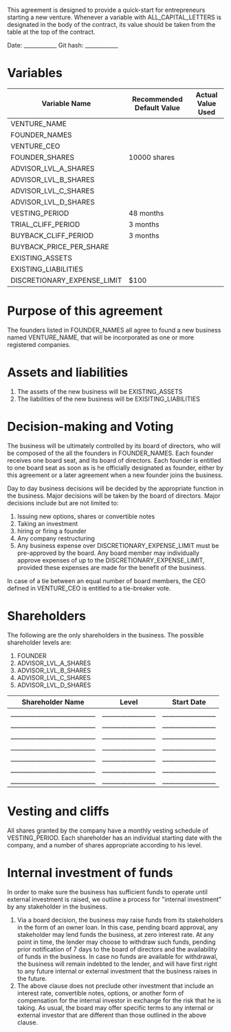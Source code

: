 This agreement is designed to provide a quick-start for entrepreneurs starting a new venture.
Whenever a variable with ALL_CAPITAL_LETTERS is designated in the body of the contract, its value should be taken from the table at the top of the contract.



Date: 		____________
Git hash: 	____________


Variables
=========

| Variable Name 				| Recommended Default Value | Actual Value Used |
| ----------------------------- | ------------------------- | ----------------- |
| VENTURE_NAME					|							|					|
| FOUNDER_NAMES 				|      						|					|
| VENTURE_CEO					|							|					|
| FOUNDER_SHARES 				| 10000	shares				|					|
| ADVISOR_LVL_A_SHARES			|							|					|
| ADVISOR_LVL_B_SHARES			|							|					|
| ADVISOR_LVL_C_SHARES			|							|					|
| ADVISOR_LVL_D_SHARES			|							|					|
| VESTING_PERIOD				| 48 months 				|					|
| TRIAL_CLIFF_PERIOD			| 3 months					|					|
| BUYBACK_CLIFF_PERIOD			| 3 months					|					|
| BUYBACK_PRICE_PER_SHARE		| 							|					|
| EXISTING_ASSETS				|							|					|
| EXISTING_LIABILITIES			|							|					|
| DISCRETIONARY_EXPENSE_LIMIT	| $100						|					|


Purpose of this agreement
=========================

The founders listed in FOUNDER_NAMES all agree to found a new business named VENTURE_NAME, that will be incorporated as one or more registered companies.

Assets and liabilities
======================

1. The assets of the new business will be EXISTING_ASSETS
2. The liabilities of the new business will be EXISITING_LIABILITIES

Decision-making and Voting
==========================

The business will be ultimately controlled by its board of directors, who will be composed of the all the founders in FOUNDER_NAMES. Each founder receives one board seat, and  its board of directors. Each founder is entitled to one board seat as soon as is he officially designated as founder, either by this agreement or a later agreement when a new founder joins the business. 

Day to day business decisions will be decided by the appropriate function in the business. Major decisions will be taken by the board of directors. Major decisions include but are not limited to:

1. Issuing new options, shares or convertible notes
2. Taking an investment
3. hiring or firing a founder
4. Any company restructuring
5. Any business expense over DISCRETIONARY_EXPENSE_LIMIT must be pre-approved by the board. Any board member may individually approve expenses of up to the DISCRETIONARY_EXPENSE_LIMIT, provided these expenses are made for the benefit of the business.
 
In case of a tie between an equal number of board members, the CEO defined in VENTURE_CEO is entitled to a tie-breaker vote.

Shareholders
============

The following are the only shareholders in the business. The possible shareholder levels are:

1. FOUNDER
2. ADVISOR_LVL_A_SHARES
3. ADVISOR_LVL_B_SHARES
4. ADVISOR_LVL_C_SHARES
5. ADVISOR_LVL_D_SHARES

| Shareholder Name 				| Level 			| Start Date 		|
| ----------------------------- | ----------------- | ----------------- |
| ___________________________	| _________________	| _________________	|
| ___________________________	| _________________	| _________________	|
| ___________________________	| _________________	| _________________	|
| ___________________________	| _________________	| _________________	|
| ___________________________	| _________________	| _________________	|
| ___________________________	| _________________	| _________________	|
| ___________________________	| _________________	| _________________	|



Vesting and cliffs
==================

All shares granted by the company have a monthly vesting schedule of VESTING_PERIOD. Each shareholder has an individual starting date with the company, and a number of shares appropriate according to his level.


Internal investment of funds
============================

In order to make sure the business has sufficient funds to operate until external investment is raised, we outline a process for "internal investment" by any stakeholder in the business. 

1. Via a board decision, the business may raise funds from its stakeholders in the form of an owner loan. In this case, pending board approval, any stakeholder may lend funds the business, at zero interest rate. At any point in time, the lender may choose to withdraw such funds, pending prior notification of 7 days to the board of directors and the availability of funds in the business. In case no funds are available for withdrawal, the business will remain indebted to the lender, and will have first right to any future internal or external investment that the business raises in the future.
2. The above clause does not preclude other investment that include an interest rate, convertible notes, options, or another form of compensation for the internal investor in exchange for the risk that he is taking. As usual, the board may offer specific terms to any internal or external investor that are different than those outlined in the above clause.


